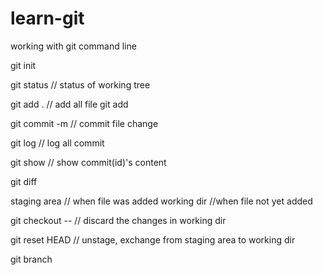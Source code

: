 # learn-git
working with git command line

git init

git status // status of working tree

git add . // add all file
git add <file-name>
  
git commit -m <msg> // commit file change

git log // log all commit
  
git show <id> // show commit(id)'s content
  
git diff
  
staging area // when file was added
working dir //when file not yet added
  
git checkout -- <fileName> // discard the changes in working dir
  
git reset HEAD <fileName> // unstage, exchange from staging area to working dir

git branch

